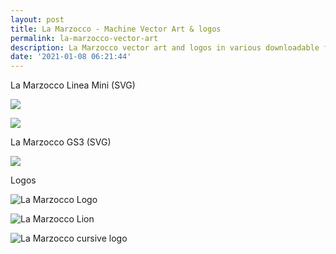 ```yaml
---
layout: post
title: La Marzocco - Machine Vector Art & logos
permalink: la-marzocco-vector-art
description: La Marzocco vector art and logos in various downloadable formats
date: '2021-01-08 06:21:44'
---
```

 
La Marzocco Linea Mini (SVG)

![](/content/images/linea-black-2.svg)

![](/content/images/linea-mini-1.svg)

La Marzocco GS3 (SVG)

![](/content/images/gs3-final.svg)

Logos

![La Marzocco Logo](/content/images/La-Marcocco-Logo.svg)

![La Marzocco Lion](/content/images/La-Marzocco-Lion.svg)

![La Marzocco cursive logo](/content/images/La-Marzocco-red-logo.svg)